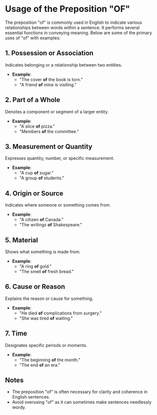 # Usage of the Preposition "OF"

The preposition "of" is commonly used in English to indicate various relationships between words within a sentence. It performs several essential functions in conveying meaning. Below are some of the primary uses of "of" with examples:

## 1. Possession or Association
Indicates belonging or a relationship between two entities.

- **Example**: 
  - "The cover **of** the book is torn."
  - "A friend **of** mine is visiting."

## 2. Part of a Whole
Denotes a component or segment of a larger entity.

- **Example**: 
  - "A slice **of** pizza."
  - "Members **of** the committee."

## 3. Measurement or Quantity
Expresses quantity, number, or specific measurement.

- **Example**: 
  - "A cup **of** sugar."
  - "A group **of** students."

## 4. Origin or Source
Indicates where someone or something comes from.

- **Example**: 
  - "A citizen **of** Canada."
  - "The writings **of** Shakespeare."

## 5. Material
Shows what something is made from.

- **Example**: 
  - "A ring **of** gold."
  - "The smell **of** fresh bread."

## 6. Cause or Reason
Explains the reason or cause for something.

- **Example**: 
  - "He died **of** complications from surgery."
  - "She was tired **of** waiting."

## 7. Time
Designates specific periods or moments.

- **Example**: 
  - "The beginning **of** the month."
  - "The end **of** an era."

## Notes
- The preposition "of" is often necessary for clarity and coherence in English sentences.
- Avoid overusing "of" as it can sometimes make sentences needlessly wordy.